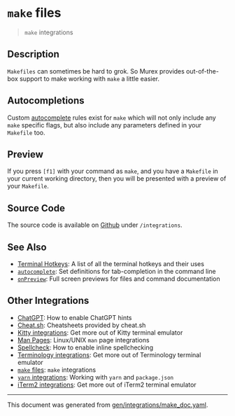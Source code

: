 # `make` files

> `make` integrations

## Description

`Makefiles` can sometimes be hard to grok. So Murex provides out-of-the-box
support to make working with `make` a little easier.

## Autocompletions

Custom [autocomplete](/docs/commands/autocomplete.md) rules exist for `make` which will
not only include any `make` specific flags, but also include any parameters
defined in your `Makefile` too.

## Preview

If you press `[f1]` with your command as `make`, and you have a `Makefile` in
your current working directory, then you will be presented with a preview of
your `Makefile`.

## Source Code

The source code is available on [Github](https://github.com/lmorg/murex/blob/master/integrations/make_posix.mx)
under `/integrations`.

## See Also

* [Terminal Hotkeys](../user-guide/terminal-keys.md):
  A list of all the terminal hotkeys and their uses
* [`autocomplete`](../commands/autocomplete.md):
  Set definitions for tab-completion in the command line
* [`onPreview`](../events/onpreview.md):
  Full screen previews for files and command documentation

## Other Integrations

* [ChatGPT](../integrations/chatgpt.md):
  How to enable ChatGPT hints
* [Cheat.sh](../integrations/cheatsh.md):
  Cheatsheets provided by cheat.sh
* [Kitty integrations](../integrations/kitty.md):
  Get more out of Kitty terminal emulator
* [Man Pages](../integrations/man-pages.md):
  Linux/UNIX `man` page integrations
* [Spellcheck](../integrations/spellcheck.md):
  How to enable inline spellchecking
* [Terminology integrations](../integrations/terminology.md):
  Get more out of Terminology terminal emulator
* [`make` files](../integrations/make.md):
  `make` integrations
* [`yarn` integrations](../integrations/yarn.md):
  Working with `yarn` and `package.json`
* [iTerm2 integrations](../integrations/iterm2.md):
  Get more out of iTerm2 terminal emulator


<hr/>

This document was generated from [gen/integrations/make_doc.yaml](https://github.com/lmorg/murex/blob/master/gen/integrations/make_doc.yaml).